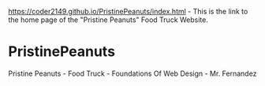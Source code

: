 https://coder2149.github.io/PristinePeanuts/index.html - This is the link to the home page of the "Pristine Peanuts" Food Truck Website.

# PristinePeanuts
Pristine Peanuts - Food Truck - Foundations Of Web Design - Mr. Fernandez
